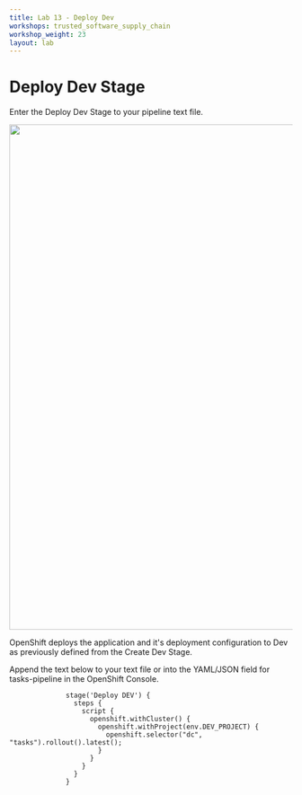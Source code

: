 ```yaml
---
title: Lab 13 - Deploy Dev
workshops: trusted_software_supply_chain
workshop_weight: 23
layout: lab
---
```


# Deploy Dev Stage

Enter the Deploy Dev Stage to your pipeline text file.  

<img src="../images/pipeline_deploy_dev.png" width="900" />

OpenShift deploys the application and it's deployment configuration to Dev as previously defined from the Create Dev Stage.

Append the text below to your text file or into the YAML/JSON field for tasks-pipeline in the OpenShift Console. 

```
              stage('Deploy DEV') {
                steps {
                  script {
                    openshift.withCluster() {
                      openshift.withProject(env.DEV_PROJECT) {
                        openshift.selector("dc", "tasks").rollout().latest();
                      }
                    }
                  }
                }
              }
```
